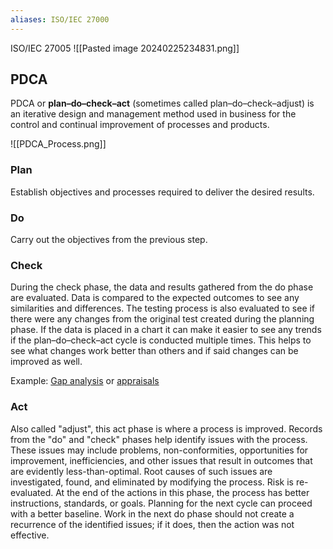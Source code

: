 ```yaml
---
aliases: ISO/IEC 27000
---
```


ISO/IEC 27005
![[Pasted image 20240225234831.png]]

## PDCA 
PDCA or **plan–do–check–act** (sometimes called plan–do–check–adjust) is an iterative design and management method used in business for the control and continual improvement of processes and products.

![[PDCA_Process.png]]

### Plan
Establish objectives and processes required to deliver the desired results.
### Do
Carry out the objectives from the previous step.
### Check

During the check phase, the data and results gathered from the do phase are evaluated. Data is compared to the expected outcomes to see any similarities and differences. The testing process is also evaluated to see if there were any changes from the original test created during the planning phase. If the data is placed in a chart it can make it easier to see any trends if the plan–do–check–act cycle is conducted multiple times. This helps to see what changes work better than others and if said changes can be improved as well.

Example: [Gap analysis](https://en.wikipedia.org/wiki/Gap_analysis "Gap analysis") or [appraisals](https://en.wiktionary.org/wiki/appraisal "wikt:appraisal")
### Act
Also called "adjust", this act phase is where a process is improved. Records from the "do" and "check" phases help identify issues with the process. These issues may include problems, non-conformities, opportunities for improvement, inefficiencies, and other issues that result in outcomes that are evidently less-than-optimal. Root causes of such issues are investigated, found, and eliminated by modifying the process. Risk is re-evaluated. At the end of the actions in this phase, the process has better instructions, standards, or goals. Planning for the next cycle can proceed with a better baseline. Work in the next do phase should not create a recurrence of the identified issues; if it does, then the action was not effective.